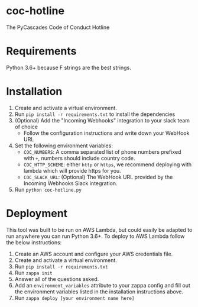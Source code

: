 # coc-hotline
The PyCascades Code of Conduct Hotline

# Requirements
Python 3.6+ because F strings are the best strings.

# Installation
1. Create and activate a virtual environment.
2. Run `pip install -r requirements.txt` to install the dependencies
3. (Optional) Add the "Incoming Webhooks" integration to your slack team of choice
    * Follow the configuration instructions and write down your WebHook URL
4. Set the following environment variables:
    * `COC_NUMBERS`: A comma separated list of phone numbers prefixed with `+`, numbers should include country code.
    * `COC_HTTP_SCHEME`: either `http` or `https`, we recommend deploying with lambda which will provide https for you.
    * `COC_SLACK_URL`: (Optional) The WebHook URL provided by the Incoming Webhooks Slack integration.
5. Run `python coc-hotline.py`


# Deployment
This tool was built to be run on AWS Lambda, but could easily be adapted to run anywhere you can run
Python 3.6+. To deploy to AWS Lambda follow the below instructions:

1. Create an AWS account and configure your AWS credentials file.
2. Create and activate a virtual environment.
3. Run `pip install -r requirements.txt`
4. Run `zappa init`
5. Answer all of the questions asked.
6. Add an `environment_variables` attribute to your zappa config and fill out the environment
  variables listed in the installation instructions above.
7. Run `zappa deploy [your environment name here]`
